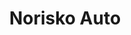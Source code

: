 ---
title: "Norisko Auto"
url: /saint-orens-de-gameville/norisko-auto/
shop: réparation de voitures
---